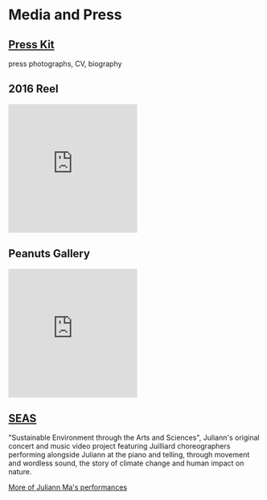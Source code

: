 Media and Press
===============

<div class="flex-ribbon flex-ribbon-widow">
  <div class="thirds_tile"><h2>
    <a href="https://static.hackartscience.com/juliannma/juliann_ma_press_kit.zip">Press Kit</a></h2>
    <p>press photographs, CV, biography</p>
  </div>
  <div class='thirds_tile'>
    <h2>2016 Reel</h2>
    <div class='embed-container'><iframe scrolling="no" width="256" height="256" src="https://www.youtube.com/embed/bUocSsoBr_U?controls=1&showinfo=0&modestbranding=1&rel=0" frameborder="0" allowfullscreen></iframe></div>
  </div>
  <div class='thirds_tile'>
    <h2>Peanuts Gallery</h2>
    <div class='embed-container'><iframe scrolling="no" width="256" height="256" src="https://www.youtube.com/embed/ui48Zbuq06Y?controls=1&showinfo=0&modestbranding=1&rel=0" frameborder="0" allowfullscreen></iframe></div>
  </div>
  <div class="thirds_tile">
    <h2><a href="/seas/">SEAS</a></h2>
    <p>"Sustainable Environment through the Arts and Sciences", Juliann's original concert and music video project featuring Juilliard choreographers performing alongside Juliann at the piano and telling, through movement and wordless sound, the story of climate change and human impact on nature.</p>
  </div>
</div>

[More of Juliann Ma's performances](/media/)
